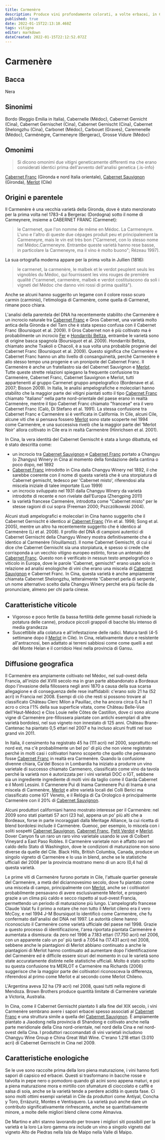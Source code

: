 ```yaml
---
title: Carmenère
description: Produce vini profondamente colorati, a volte erbacei, in Cile molto più che nel suo nativo Bordeaux.
published: true
date: 2022-01-15T22:13:10.468Z
tags: vitigno
editor: markdown
dateCreated: 2022-01-15T22:12:52.072Z
---
```


# Carmenère

## Bacca
Nera

## Sinonimi
Bordo (Reggio Emilia in Italia), Cabernelle (Médoc), Cabernet Gernicht
(Cina), Cabernet Gernischet (Cina), Cabernet Gernischt (Cina), Cabernet Shelongzhu (Cina), Carbonet (Médoc), Carbouet (Graves), Caremenelle (Médoc), Carménègre, Carmeneyre (Bergerac), Grosse Vidure (Médoc)

## Omonimi
> Si dicono omonimi due vitigni geneticamente differenti ma che erano considerati identici prima dell'avvento dell'analisi genetica
{.is-info}

[Cabernet Franc](/vitigni/Francia/bacca-nera/cabernet-franc) (Gironda e nord
Italia orientale), [Cabernet Sauvignon](/vitigni/Francia/bacca-nera/cabernet-sauvignon) (Gironda), [Merlot](/vitigni/Francia/bacca-nera/merlot) (Cile)

## Origini e parentele  
Il Carmenère è una vecchia varietà della Gironda, dove è stato menzionato per la prima volta nel 1783-4 a Bergerac (Dordogna) sotto il nome di Carmeynere, insieme a CABERNET FRANC (Carmenet): 

> le Carmenet, que l'on nomme de même en Médoc. La Carmeneyre. L'uno e l'altro di queste due cépages produit peu et principalement la Carmeneyre, mais le vin est très bon ("Carmenet, con lo stesso nome nel Médoc.Carmeneyre. Entrambe queste varietà hanno rese basse, in particolare la Carmeneyre, ma il vino è molto buono"; Rézeau 1997). 

La sua ortografia moderna appare per la prima volta in Jullien (1816): 

> le carmenet, la carmenère, le malbek et le verdot peuplent seuls les vignobles du Médoc, qui fournissent les vins rouges de première qualité
("carmenet, carmenère, malbek e verdot costituiscono da soli i vigneti del Médoc che danno vini rossi di prima qualità").


Anche se alcuni hanno suggerito un legame con il colore rosso scuro carmin (carminio), l'etimologia di Carmenère, come quella di Carmenet, rimane poco chiara. 

L'analisi della parentela del DNA ha recentemente stabilito che Carmenère è un incrocio naturale tra [Cabernet Franc](/vitigni/Francia/bacca-nera/cabernet-franc) e Gros Cabernet, una varietà molto antica della Gironda e del Tarn che è stata spesso confusa con il Cabernet Franc (Boursiquot et al. 2009). Il Gros Cabernet non è più coltivato ma è probabilmente un incrocio [Fer](/vitigni/Spagna/bacca-nera/fer) e [Hondarribi Beltza](/vitigni/Spagna/bacca-nera/hondarribi-bletza), entrambe le varietà sono di origine basca spagnola (Boursiquot et al. 2009). Hondarribi Beltza, chiamato anche Txakoli o Chacolí, è a sua volta una probabile progenie del Cabernet Franc (Boursiquot et al. 2009). Questo significa che Carmenère e Cabernet Franc hanno un alto livello di consanguineità, perché Carmenère è allo stesso tempo una progenie e un pronipote del Cabernet Franc. Il Carmenère è anche un fratellastro sia del
Cabernet Sauvignon e [Merlot](/vitigni/Francia/bacca-nera/merlot). Tutte queste strette relazioni spiegano la frequente confusione tra Carmenère, Cabernet Franc, Cabernet Sauvignon e Merlot, tutti appartenenti al gruppo Carmenet gruppo ampelografico (Bordenave et al. 2007; Bisson 2009). 
In Italia, le analisi ampelografiche e molecolari hanno stabilito che la maggior parte dei vitigni piantati sotto il tipo [Cabernet Franc](/vitigni/Francia/bacca-nera/cabernet-franc) chiamato "italiano" nella parte nord-orientale del paese erano in realtà Carmenère, mentre il tipo Cabernet Franc chiamato "francese" era il vero Cabernet Franc (Calò, Di Stefano et
al. 1991). 
La stessa confusione tra Cabernet Franc e Carmenère si è verificata in California. In Cile, alcuni Cile, alcune viti che si pensava fossero [Merlot](/vitigni/Francia/bacca-nera/merlot) sono state scoperte nel 1994 come Carmenère, e una successiva rivelò che la maggior parte del 'Merlot Noir' allora coltivato in Cile era in realtà Carmenère (Hinrichsen et al. 2001). 

In Cina, la vera identità del Cabernet Gernischt è stata a lungo dibattuta, ed è stato descritta come:
- un incrocio tra [Cabernet Sauvignon](/vitigni/Francia/bacca-nera/cabernet-sauvignon) e [Cabernet Franc](/vitigni/Francia/bacca-nera/cabernet-franc) portato a Changyu (o Zhangyu) Winery in Cina al momento della fondazione della cantina o poco dopo, nel 1892 
- [Cabernet Franc](/vitigni/Francia/bacca-nera/cabernet-franc) introdotto in Cina dalla Changyu Winery nel 1892, il che sarebbe coerente con il nome di questa varietà che è una storpiatura di Cabernet gemischt, tedesco per 'Cabernet misto', riferendosi alla miscela iniziale di talee importate (Luo 1999) 
- un incrocio sviluppato nel 1931 dalla Changyu Winery da varietà introdotte di recente e non rivelate dall'Europa (Zhengping 2011) 
- la varietà francese Carmenère, introdotta come "Cabernet misto" per le stesse ragioni di cui sopra (Freeman 2000; Pszczólkowski 2004). 

Alcuni studi ampelografici e molecolari in Cina hanno suggerito che il Cabernet Gernischt è identico al [Cabernet Franc](/vitigni/Francia/bacca-nera/cabernet-franc) (Yin et al. 1998; Song et al. 2005), mentre un altro ha recentemente suggerito che è identico al
Carmenère (Li et al. 2008). Il profilo del DNA di campioni autentici di Cabernet Gernischt della Changyu Winery mostra definitivamente che è identico al Carmenère (Vouillamoz). Il nome Cabernet Gemischt, di cui si dice che Cabernet Gernischt sia una storpiatura, è spesso si crede che corrisponda a un vecchio vitigno europeo estinto, forse un antenato del [Cabernet Franc](/vitigni/Francia/bacca-nera/cabernet-franc). Questo non è verificato in nessun testo ampelografico o viticolo in Europa, dove le parole 'Cabernet,
gemischt" erano usate solo in relazione ad analisi enologiche di vini che erano una miscela di [Cabernet Sauvignon](/vitigni/Francia/bacca-nera/cabernet-sauvignon) e Cabernet Franc. In Cina, questa varietà è anche ampiamente chiamata Cabernet Shelongzhu, letteralmente 'Cabernet perla di serpente', un nome alternativo scelto dalla Changyu Winery perché era più facile da pronunciare, almeno per chi parla cinese. 

## Caratteristiche viticole 
- Vigoroso e poco fertile (la bassa fertilità delle gemme basali richiede la potatura delle canne), produce piccoli grappoli di bacche blu intenso di media grandezza
- Suscettibile alla colatura e all'infestazione delle radici. Matura tardi (4-5 settimane dopo il [Merlot](/vitigni/Francia/bacca-nera/merlot) in Cile). In Cina, relativamente duro e resistente all'antracnosi, ben adattato ai terreni sabbiosi come come quelli a est del Monte Helan e il corridoio Hexi nella provincia di Gansu.

## Diffusione geografica

Il Carmenère era ampiamente coltivato nel Médoc, nel sud-ovest della Francia, all'inizio del XVIII secolo ma in gran parte abbandonato a Bordeaux dopo l'invasione della fillossera negli anni 1870 a causa della sua scarsa allegagione e di conseguenza delle rese inaffidabili: c'erano solo 21 ha (52 acri) in Francia nel 2008. Esempi di ciò che resti si possono trovare al classificato Château Clerc Milon a Pauillac, che ha ancora circa 0,4 ha (1
acro o circa l'1% della sua superficie vitata, come Château Belle-Vue dell'Haut-Médoc) e Clos Louie nelle Côtes de Castillon, dove ci sono alcune vigne di Carmenère pre-fillossera piantate con antichi esemplari di altre varietà bordolesi, nel suo vigneto non innestato di 125 anni. Château Brane-Cantenac ha piantato 0,5 ettari nel 2007 e ha incluso alcuni frutti nel suo grand vin 2011. 

In Italia, il censimento ha registrato 45 ha (111 acri) nel 2000, soprattutto nel nord est, ma c'è probabilmente un bel po' di più che non viene registrato perché in molti casi i coltivatori hanno scoperto che quello che
pensavano fosse [Cabernet Franc](/vitigni/Francia/bacca-nera/cabernet-franc) in realtà era Carmenère. Quando la confusione divenne chiara, Ca'del
Bosco in Lombardia ha iniziato a produrre un vino varietale di successo chiamato Carmenero, classificato come vino da tavola perché la varietà non è autorizzata per i vini varietali DOC o IGT, sebbene sia un ingrediente
ingrediente di molti vini da taglio come il Garda Cabernet e il Monti Lessini. Il Carmenere Puì di Inama Carmenere Puì di Inama è una miscela di Carmenère, [Merlot](/vitigni/Francia/bacca-nera/merlot)  e altre varietà locali dei Colli Berici ma classificato come IGT Veneto, e il Relógia di Ca Orologico è principalmente Carmenère con il 20% di [Cabernet Sauvignon](/vitigni/Francia/bacca-nera/cabernet-sauvignon).

Alcuni produttori californiani hanno mostrato interesse per il Carmenère: nel 2009 sono stati piantati 57 acri (23 ha), appena un po' più alti che a Bordeaux, forse in parte incoraggiati dalla Meritage Alliance, la cui ricetta di blend bordolesi include il Carmenère. Guenoc, per esempio, lo miscela con i soliti sospetti [Cabernet Sauvignon](/vitigni/Francia/bacca-nera/cabernet-sauvignon), [Cabernet Franc](/vitigni/Francia/bacca-nera/cabernet-franc), [Petit Verdot](/vitigni/Francia/bacca-nera/petit-verdot) e [Merlot](/vitigni/Francia/bacca-nera/merlot). Dover Canyon fa un raro un raro vino varietale usando le uve di Colbert Vineyard a East Paso Robles. Il Carmenère varietale non è affatto raro nel caldo dello Stato di Washington, dove le condizioni di maturazione non sono diverse da quelle del Cile. 
Black Hills, British Columbia, Canada, produce un singolo vigneto di Carmenère e lo usa in blend, anche se le statistiche ufficiali del 2008 per la provincia mostrano meno di un acro (0,4 ha) di questa varietà. 

Le prime viti di Carmenère furono portate in Cile, l'attuale quartier generale del Carmenère, a metà del diciannovesimo secolo, dove fu piantato come una miscela di campo, principalmente con [Merlot](/vitigni/Francia/bacca-nera/merlot), anche se i coltivatori probabilmente pensavano di avere esclusivamente Merlot, e prosperò grazie a un clima più caldo e secco rispetto al sud-ovest Francia, permettendo un periodo di maturazione più lungo. L'ampelografo francese Claude Valat fu il primo a notare che non tutto il Merlot cileno era il vero McCoy, e nel 1994 J-M Boursiquot lo identificò come Carmenère, che fu confermato dall'analisi del DNA nel 1997. Le autorità cilene hanno riconosciuto il Carmenère come varietà ufficiale del paese nel 1998. Grazie a questo processo di identificazione, l'area riportata piantata
Carmenère è aumentata a dismisura: da zero nel 1996 a 7.183 ettari (17.750 acri) nel 2006, con un apparente calo un po' più tardi a 7.054 ha (17.431 acri) nel 2008, sebbene anche le piantagioni di Merlot abbiano continuato a
anche le piantagioni di Merlot hanno continuato ad aumentare dopo l'identificazione del Carmenère ed è difficile essere sicuri del momento in cui le varietà sono state accuratamente distinte nelle statistiche ufficiali. 
Molto è stato scritto su questa confusione tra MERLOT e Carmenère ma Richards (2006) suggerisce che la maggior parte dei coltivatori riconosceva la differenza, riferendosi al primo come Merlot e al secondo come Merlot Chileno. 

L'Argentina aveva 32 ha (79 acri) nel 2008, quasi tutti nella regione di Mendoza. Brown Brothers produce quantità limitate di Carmenère varietale a Victoria, Australia. 

In Cina, come il Cabernet Gernischt piantato lì alla fine del XIX secolo, i vini Carmenère sembrano avere i sapori erbacei spesso associati al [Cabernet Franc](/vitigni/Francia/bacca-nera/cabernet-franc) e una struttura simile a quella del [Cabernet Sauvignon](/vitigni/Francia/bacca-nera/cabernet-sauvignon). È ampiamente piantato a Jiaodong nella provincia di Shandong e coltivato anche nella parte meridionale della Cina nord-orientale, nel nord della Cina e nel nord-ovest della Cina. I produttori raccomandati di vini varietali includono Changyu Wine Group e China Great Wall Wine. C'erano 1.218 ettari (3.010 acri) di Cabernet Gernischt in Cina nel 2009.


## Caratteristiche enologiche

Se le uve sono raccolte prima della loro piena maturazione, i vini hanno forti sapori di capsico ed erbacei. Questi si trasformano in bacche rosse e talvolta in pepe nero o pomodoro quando gli acini sono appena maturi, e poi a piena maturazione mora e mirtillo con sfumature di cioccolato e caffè e salsa di soia, anche se la varietà tende a perdere acidità in questa fase. Ci sono molti ottimi esempi varietali in Cile da produttori come Antiyal, Concha y Toro, Errázuriz, Montes e Ventisquero. La varietà può anche dare un contributo significativamente rinfrescante, anche se quantitativamente minore, a molte delle migliori blend cilene come Almaviva.

De Martino e altri stanno lavorando per trovare i migliori siti possibili per la varietà e la loro La loro gamma ora include un vino a singolo vigneto dal vigneto Alto de Piedras nella Isla de Maipo nella Valle di Maipo. 

